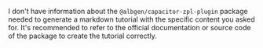 I don't have information about the `@albgen/capacitor-zpl-plugin` package needed to generate a markdown tutorial with the specific content you asked for. It's recommended to refer to the official documentation or source code of the package to create the tutorial correctly.